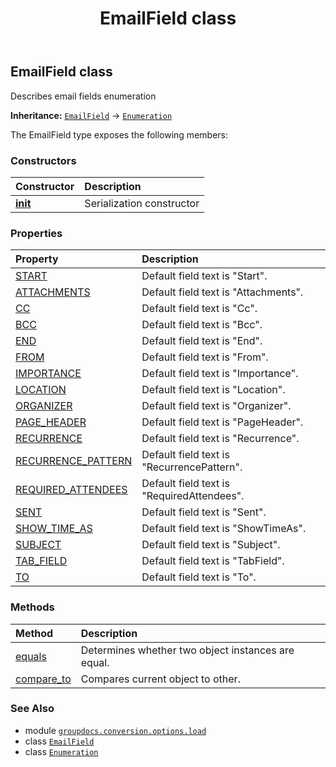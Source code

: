 ﻿---
title: EmailField class
second_title: GroupDocs.Conversion for Python via .NET API References
description: 
type: docs
weight: 100
url: /python-net/groupdocs.conversion.options.load/emailfield/
is_root: false
---

## EmailField class

Describes email fields enumeration



**Inheritance:** [`EmailField`](/conversion/python-net/groupdocs.conversion.options.load/emailfield) → 
[`Enumeration`](/conversion/python-net/groupdocs.conversion.contracts/enumeration)



The EmailField type exposes the following members:

### Constructors
| Constructor | Description |
| :- | :- |
| [__init__](/conversion/python-net/groupdocs.conversion.options.load/emailfield/__init__/#) | Serialization constructor |


### Properties
| Property | Description |
| :- | :- |
| [START](/conversion/python-net/groupdocs.conversion.options.load/emailfield/start) | Default field text is "Start". |
| [ATTACHMENTS](/conversion/python-net/groupdocs.conversion.options.load/emailfield/attachments) | Default field text is "Attachments". |
| [CC](/conversion/python-net/groupdocs.conversion.options.load/emailfield/cc) | Default field text is "Cc". |
| [BCC](/conversion/python-net/groupdocs.conversion.options.load/emailfield/bcc) | Default field text is "Bcc". |
| [END](/conversion/python-net/groupdocs.conversion.options.load/emailfield/end) | Default field text is "End". |
| [FROM](/conversion/python-net/groupdocs.conversion.options.load/emailfield/from) | Default field text is "From". |
| [IMPORTANCE](/conversion/python-net/groupdocs.conversion.options.load/emailfield/importance) | Default field text is "Importance". |
| [LOCATION](/conversion/python-net/groupdocs.conversion.options.load/emailfield/location) | Default field text is "Location". |
| [ORGANIZER](/conversion/python-net/groupdocs.conversion.options.load/emailfield/organizer) | Default field text is "Organizer". |
| [PAGE_HEADER](/conversion/python-net/groupdocs.conversion.options.load/emailfield/page_header) | Default field text is "PageHeader". |
| [RECURRENCE](/conversion/python-net/groupdocs.conversion.options.load/emailfield/recurrence) | Default field text is "Recurrence". |
| [RECURRENCE_PATTERN](/conversion/python-net/groupdocs.conversion.options.load/emailfield/recurrence_pattern) | Default field text is "RecurrencePattern". |
| [REQUIRED_ATTENDEES](/conversion/python-net/groupdocs.conversion.options.load/emailfield/required_attendees) | Default field text is "RequiredAttendees". |
| [SENT](/conversion/python-net/groupdocs.conversion.options.load/emailfield/sent) | Default field text is "Sent". |
| [SHOW_TIME_AS](/conversion/python-net/groupdocs.conversion.options.load/emailfield/show_time_as) | Default field text is "ShowTimeAs". |
| [SUBJECT](/conversion/python-net/groupdocs.conversion.options.load/emailfield/subject) | Default field text is "Subject". |
| [TAB_FIELD](/conversion/python-net/groupdocs.conversion.options.load/emailfield/tab_field) | Default field text is "TabField". |
| [TO](/conversion/python-net/groupdocs.conversion.options.load/emailfield/to) | Default field text is "To". |


### Methods
| Method | Description |
| :- | :- |
| [equals](/conversion/python-net/groupdocs.conversion.options.load/emailfield/equals/#groupdocs.conversion.contracts.Enumeration) | Determines whether two object instances are equal. |
| [compare_to](/conversion/python-net/groupdocs.conversion.options.load/emailfield/compare_to/#any) | Compares current object to other. |



### See Also
* module [`groupdocs.conversion.options.load`](..)
* class [`EmailField`](/conversion/python-net/groupdocs.conversion.options.load/emailfield)
* class [`Enumeration`](/conversion/python-net/groupdocs.conversion.contracts/enumeration)
